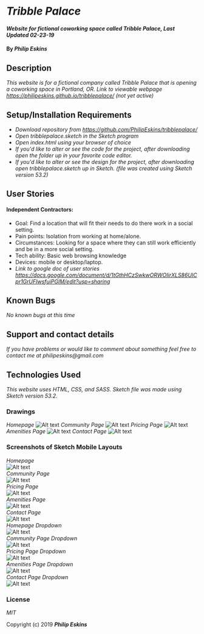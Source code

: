 # _Tribble Palace_

#### _Website for fictional coworking space called Tribble Palace, Last Updated 02-23-19_

#### By _**Philip Eskins**_

## Description

_This website is for a fictional company called Tribble Palace that is opening a coworking space in Portland, OR._
_Link to viewable webpage https://philipeskins.github.io/tribblepalace/ (not yet active)_

## Setup/Installation Requirements

* _Download repository from https://github.com/PhilipEskins/tribblepalace/_
* _Open tribblepalace.sketch in the Sketch program_
* _Open index.html using your browser of choice_
* _If you'd like to alter or see the code for the project, after downloading open the folder up in your favorite code editor._
* _If you'd like to alter or see the design for the project, after downloading open tribblepalace.sketch up in Sketch. (file was created using Sketch version 53.2)_

## User Stories
#### Independent Contractors:
* Goal: Find a location that will fit their needs to do there work in a social setting.
* Pain points: Isolation from working at home/alone.
* Circumstances:  Looking for a space where they can still work efficiently and be in a more social setting.
* Tech ability: Basic web browsing knowledge
* Devices: mobile or desktop/laptop.
* _Link to google doc of user stories https://docs.google.com/document/d/1tGthHCzSwkwORWOIirXLS86UICpr1GrUFIwsfuiPGIM/edit?usp=sharing_

## Known Bugs

_No known bugs at this time_

## Support and contact details

_If you have problems or would like to comment about something feel free to contact me at philipeskins@gmail.com_

## Technologies Used

_This website uses HTML, CSS, and SASS._
_Sketch file was made using Sketch version 53.2._

### Drawings
_Homepage_
![Alt text](img/drawings/homepage.jpeg?raw=true "Homepage Drawing")
_Community Page_
![Alt text](img/drawings/community.jpeg?raw=true "Community Page")
_Pricing Page_
![Alt text](img/drawings/pricing.jpeg?raw=true "Pricing Page")
_Amenities Page_
![Alt text](img/drawings/amenities.jpeg?raw=true "Amenities Page")
_Contact Page_
![Alt text](img/drawings/contact.jpeg?raw=true "Contact Page")

### Screenshots of Sketch Mobile Layouts

_Homepage_  
![Alt text](img/Screenshots/Mobile-Homepage.png?raw=true "Homepage Mobile Screenshot")  
_Community Page_  
![Alt text](img/Screenshots/Mobile-Community.png?raw=true "Community Page")  
_Pricing Page_  
![Alt text](img/Screenshots/Mobile-Pricing.png?raw=true "Pricing Page")  
_Amenities Page_  
![Alt text](img/Screenshots/Mobile-Amenities.png?raw=true "Amenities Page")  
_Contact Page_  
![Alt text](img/Screenshots/Mobile-Contact.png?raw=true "Contact Page")  
_Homepage Dropdown_  
![Alt text](img/Screenshots/Mobile-Homepage-Dropdown.png?raw=true "Homepage Mobile Screenshot")  
_Community Page Dropdown_  
![Alt text](img/Screenshots/Mobile-Community-Dropdown.png?raw=true "Community Page")  
_Pricing Page Dropdown_  
![Alt text](img/Screenshots/Mobile-Pricing-Dropdown.png?raw=true "Pricing Page")  
_Amenities Page Dropdown_  
![Alt text](img/Screenshots/Mobile-Amenities-Dropdown.png?raw=true "Amenities Page")  
_Contact Page Dropdown_  
![Alt text](img/Screenshots/Mobile-Contact-Dropdown.png?raw=true "Contact Page")  

### License

*MIT*

Copyright (c) 2019 **_Philip Eskins_**
